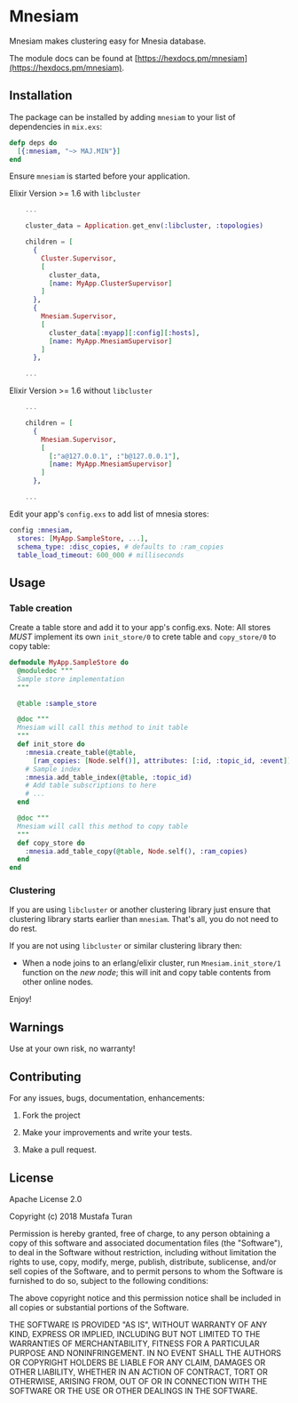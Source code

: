 # Mnesiam

Mnesiam makes clustering easy for Mnesia database.

The module docs can be found at [https://hexdocs.pm/mnesiam](https://hexdocs.pm/mnesiam).

## Installation

The package can be installed by adding `mnesiam` to your list of dependencies in `mix.exs`:

```elixir
defp deps do
  [{:mnesiam, "~> MAJ.MIN"}]
end
```

Ensure `mnesiam` is started before your application.

Elixir Version >= 1.6 with `libcluster`

```elixir
    ...

    cluster_data = Application.get_env(:libcluster, :topologies)

    children = [
      {
        Cluster.Supervisor,
        [
          cluster_data,
          [name: MyApp.ClusterSupervisor]
        ]
      },
      {
        Mnesiam.Supervisor,
        [
          cluster_data[:myapp][:config][:hosts],
          [name: MyApp.MnesiamSupervisor]
        ]
      },

    ...
```

Elixir Version >= 1.6 without `libcluster`

```elixir
    ...

    children = [
      {
        Mnesiam.Supervisor,
        [
          [:"a@127.0.0.1", :"b@127.0.0.1"],
          [name: MyApp.MnesiamSupervisor]
        ]
      },

    ...
```

Edit your app's `config.exs` to add list of mnesia stores:

```elixir
config :mnesiam,
  stores: [MyApp.SampleStore, ...],
  schema_type: :disc_copies, # defaults to :ram_copies
  table_load_timeout: 600_000 # milliseconds
```

## Usage

### Table creation

Create a table store and add it to your app's config.exs. Note: All stores *MUST* implement its own `init_store/0` to crete table and `copy_store/0` to copy table:

```elixir
defmodule MyApp.SampleStore do
  @moduledoc """
  Sample store implementation
  """

  @table :sample_store

  @doc """
  Mnesiam will call this method to init table
  """
  def init_store do
    :mnesia.create_table(@table,
      [ram_copies: [Node.self()], attributes: [:id, :topic_id, :event]])
    # Sample index
    :mnesia.add_table_index(@table, :topic_id)
    # Add table subscriptions to here
    # ...
  end

  @doc """
  Mnesiam will call this method to copy table
  """
  def copy_store do
    :mnesia.add_table_copy(@table, Node.self(), :ram_copies)
  end
end
```

### Clustering

If you are using `libcluster` or another clustering library just ensure that clustering library starts earlier than `mnesiam`. That's all, you do not need to do rest.

If you are not using `libcluster` or similar clustering library then:

- When a node joins to an erlang/elixir cluster, run `Mnesiam.init_store/1` function on the *new node*; this will init and copy table contents from other online nodes.

Enjoy!

## Warnings

Use at your own risk, no warranty!

## Contributing

For any issues, bugs, documentation, enhancements:

1) Fork the project

2) Make your improvements and write your tests.

3) Make a pull request.

## License

Apache License 2.0

Copyright (c) 2018 Mustafa Turan

Permission is hereby granted, free of charge, to any person obtaining a copy of this software and associated documentation files (the "Software"), to deal in the Software without restriction, including without limitation the rights to use, copy, modify, merge, publish, distribute, sublicense, and/or sell copies of the Software, and to permit persons to whom the Software is furnished to do so, subject to the following conditions:

The above copyright notice and this permission notice shall be included in all copies or substantial portions of the Software.

THE SOFTWARE IS PROVIDED "AS IS", WITHOUT WARRANTY OF ANY KIND, EXPRESS OR IMPLIED, INCLUDING BUT NOT LIMITED TO THE WARRANTIES OF MERCHANTABILITY, FITNESS FOR A PARTICULAR PURPOSE AND NONINFRINGEMENT. IN NO EVENT SHALL THE AUTHORS OR COPYRIGHT HOLDERS BE LIABLE FOR ANY CLAIM, DAMAGES OR OTHER LIABILITY, WHETHER IN AN ACTION OF CONTRACT, TORT OR OTHERWISE, ARISING FROM, OUT OF OR IN CONNECTION WITH THE SOFTWARE OR THE USE OR OTHER DEALINGS IN THE SOFTWARE.
